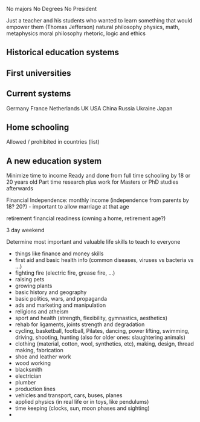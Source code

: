No majors
No Degrees
No President

Just a teacher and his students who wanted to learn something that would empower them
(Thomas Jefferson)
natural philosophy physics, math, metaphysics
moral philosophy rhetoric, logic and ethics

## Historical education systems

## First universities

## Current systems
Germany
France
Netherlands
UK
USA
China
Russia
Ukraine
Japan

## Home schooling
Allowed / prohibited in countries (list)



## A new education system

Minimize time to income
Ready and done from full time schooling by 18 or 20 years old
Part time research plus work for Masters or PhD studies afterwards

Financial Independence:
monthly income (independence from parents by 18? 20?) - important to allow marriage at that age

retirement financial readiness (owning a home, retirement age?)

3 day weekend

Determine most important and valuable life skills to teach to everyone

- things like finance and money skills
- first aid and basic health info (common diseases, viruses vs bacteria vs ...)
- fighting fire (electric fire, grease fire, ...)
- raising pets
- growing plants
- basic history and geography
- basic politics, wars, and propaganda
- ads and marketing and manipulation
- religions and atheism
- sport and health (strength, flexibility, gymnastics, aesthetics)
- rehab for ligaments, joints strength and degradation
- cycling, basketball, football, Pilates, dancing, power lifting, swimming, driving, shooting, hunting (also for older ones: slaughtering animals)
- clothing (material, cotton, wool, synthetics, etc), making, design, thread making, fabrication
- shoe and leather work
- wood working
- blacksmith
- electrician
- plumber
- production lines
- vehicles and transport, cars, buses, planes
- applied physics (in real life or in toys, like pendulums)
- time keeping (clocks, sun, moon phases and sighting)
- 
